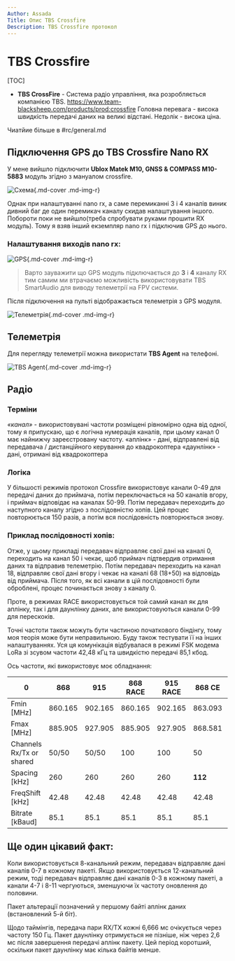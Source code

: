 ```yaml
---
Author: Assada
Title: Опис TBS Crossfire
Description: TBS Crossfire протокол
---
```


# TBS Crossfire

[TOC]

* **TBS CrossFire** - Система радіо управління, яка розробляється компанією TBS. https://www.team-blacksheep.com/products/prod:crossfire Головна перевага - висока швидкість передачі даних на великі відстані. Недолік - висока ціна.

Чиатйие більше в #rc/general.md


## Підключення GPS до TBS Crossfire Nano RX
У мене вийшло підключити **Ublox Matek M10, GNSS & COMPASS M10-5883** модуль згідно з мануалом crossfire. 

![Схема](https://i.imgur.com/rYPHnOz.png){.md-cover .md-img-r}

Однак при налаштуванні nano rx, а саме перемиканні 3 і 4 каналів виник дивний баг де один перемикач каналу скидав налаштування іншого. Побороти поки не вийшло(треба спробувати руками прошити RX модуль). Тому я взяв інший екземпляр nano rx і підключив GPS до нього. 

### Налаштування виходів nano rx:

![GPS](https://i.imgur.com/vbo5mu0.jpg){.md-cover .md-img-r}

> Варто зауважити що GPS модуль підключається до **3** і **4** каналу RX тим самим ми втрачаємо можливість використовувати TBS SmartAudio для виводу телеметрії на FPV системи.

Після підключення на пульті відображається телеметрія з GPS модуля. 

![Телеметрія](https://i.imgur.com/M7T3NvD.jpg){.md-cover .md-img-r}


## Телеметрія
Для перегляду телеметрії можна використати **TBS Agent** на телефоні.

![TBS Agent](https://i.imgur.com/XySP1tP.jpg){.md-cover .md-img-r}


## Радіо

### Терміни

*«канал»* - використовувані частоти розміщені рівномірно одна від одної, тому я припускаю, що є логічна нумерація каналів, при цьому канал 0 має найнижчу зареєстровану частоту.
«аплінк» - дані, відправлені від передавача / дистанційного керування до квадрокоптера
«даунлінк» - дані, отримані від квадрокоптера

### Логіка


У більшості режимів протокол Crossfire використовує канали 0-49 для передачі даних до приймача, потім переключається на 50 каналів вгору, і приймач відповідає на каналах 50-99. Потім передавач переходить до наступного каналу згідно з послідовністю хопів. Цей процес повторюється 150 разів, а потім вся послідовність повторюється знову.

### Приклад послідовності хопів:
Отже, у цьому прикладі передавач відправляє свої дані на каналі 0, переходить на канал 50 і чекає, щоб приймач підтвердив отримання даних та відправив телеметрію. Потім передавач переходить на канал 18, відправляє свої дані вгору і чекає на каналі 68 (18+50) на відповідь від приймача. Після того, як всі канали в цій послідовності були оброблені, процес починається знову з каналу 0.

Проте, в режимах RACE використовується той самий канал як для аплінку, так і для даунлінку даних, але використовуються канали 0-99 для перескоків.

Точні частоти також можуть бути частиною початкового біндінгу, тому моя теорія може бути неправильною. Буду також тестувати її на інших налаштуваннях. Уся ця комунікація відбувалася в режимі FSK модема LoRa зі зсувом частоти 42,48 кГц та швидкістю передачі 85,1 кбод.

Ось частоти, які використовує моє обладнання:


| 0 | **868** | **915** | **868 RACE** | **915 RACE** | **868 CE** | **915 AU** |
|---|---|---|---|---|---|---|
| Fmin [MHz] | 860.165 | 902.165 | 860.165 | 902.165 | 863.093 | 915.165 |
| Fmax [MHz] | 885.905 | 927.905 | 885.905 | 927.905 | 868.581 | 927.905 |
| Channels Rx/Tx or shared | 50/50 | 50/50 | 100 | 100 | 50 | 50 |
| Spacing [kHz] | 260 | 260 | 260 | 260 | **112** | 260 |
| FreqShift [kHz] | 42.48 | 42.48 | 42.48 | 42.48 | 42.48 | 42.48 |
| Bitrate [kBaud] | 85.1 | 85.1 | 85.1 | 85.1 | 85.1 | 85.1 |




## Ще один цікавий факт:

Коли використовується 8-канальний режим, передавач відправляє дані каналів 0-7 в кожному пакеті.
Якщо використовується 12-канальний режим, тоді передавач відправляє дані каналів 0-3 в кожному пакеті, а канали 4-7 і 8-11 чергуються, зменшуючи їх частоту оновлення до половини.

Пакет альтерації позначений у першому байті аплінк даних (встановлений 5-й біт).

Щодо таймінгів, передача пари RX/TX кожні 6,666 мс очікується через частоту 150 Гц. Пакет даунлінку отримується не пізніше, ніж через 2,6 мс після завершення передачі аплінк пакету. Цей період коротший, оскільки пакет даунлінку має кілька байтів менше. 


